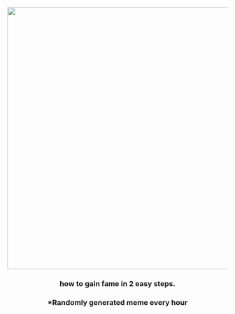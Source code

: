 <p align="center">
        <img src="https://i.redd.it/7usxu1s3gxr91.jpg" width="600" height="600">
        </p>
        <h3 align="center">how to gain fame in 2 easy steps.</h3>
        <h3 align="center">*Randomly generated meme every hour</h3>
    